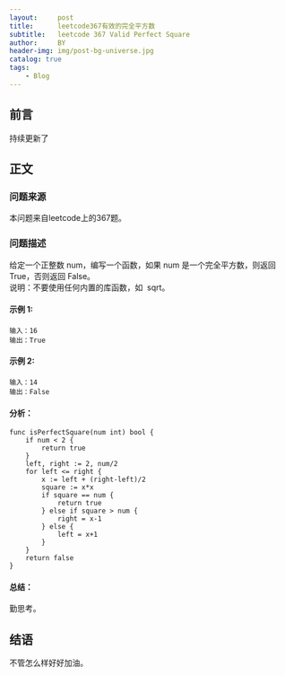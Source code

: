 ```yaml
---
layout:     post
title:      leetcode367有效的完全平方数
subtitle:   leetcode 367 Valid Perfect Square
author:     BY
header-img: img/post-bg-universe.jpg
catalog: true
tags:
    - Blog
---
```



## 前言

持续更新了

## 正文

### 问题来源

本问题来自leetcode上的367题。  

### 问题描述

给定一个正整数 num，编写一个函数，如果 num 是一个完全平方数，则返回 True，否则返回 False。  
说明：不要使用任何内置的库函数，如  sqrt。    

#### 示例 1:
```
输入：16
输出：True
```

#### 示例 2:
```
输入：14
输出：False
```

#### 分析：  
```
func isPerfectSquare(num int) bool {
    if num < 2 {
        return true
    }
    left, right := 2, num/2
    for left <= right {
        x := left + (right-left)/2
        square := x*x
        if square == num {
            return true
        } else if square > num {
            right = x-1
        } else {
            left = x+1
        }
    }
    return false
}
```

#### 总结：
勤思考。  

## 结语
不管怎么样好好加油。
